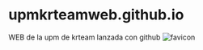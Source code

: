 # upmkrteamweb.github.io
WEB de la upm de krteam lanzada con github
![favicon](https://github.com/amartinezte2019/upmkrteamweb.github.io/assets/99871385/bd6ffff3-517c-4305-89f5-6f617247ae2d)
